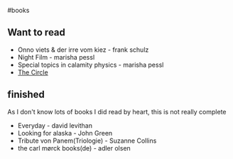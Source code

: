 #books

## Want to read
 * Onno viets & der irre vom kiez - frank schulz
 * Night Film - marisha pessl
 * Special topics in calamity physics - marisha pessl
 * [The Circle](http://www.amazon.de/Circle-English-Dave-Eggers-ebook/dp/B00EGMQIJ0/)

## finished
As I don't know lots of books I did read by heart, this is not really complete

 * Everyday - david levithan
 * Looking for alaska - John Green 
 * Tribute von Panem(Triologie) - Suzanne Collins
 * the carl mørck books(de) - adler olsen
